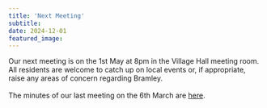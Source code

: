 ```yaml
---
title: 'Next Meeting'
subtitle: 
date: 2024-12-01
featured_image: 
---
```


Our next meeting is on the 1st May at 8pm in the Village Hall meeting room. All residents are welcome to catch up on local events or, if appropriate, raise any areas of concern regarding Bramley. 
<br><br>
The minutes of our last meeting on the 6th March are [here](https://www.dropbox.com/scl/fo/q12214kut17qryr6hxe5o/h?rlkey=378b1m3sa5attqm2wtfevdcco&dl=0).
<br>


